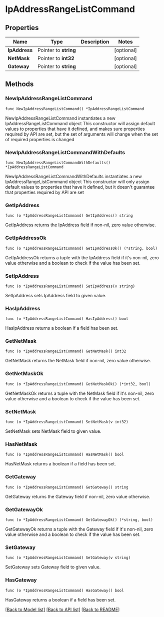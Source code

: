 # IpAddressRangeListCommand

## Properties

Name | Type | Description | Notes
------------ | ------------- | ------------- | -------------
**IpAddress** | Pointer to **string** |  | [optional] 
**NetMask** | Pointer to **int32** |  | [optional] 
**Gateway** | Pointer to **string** |  | [optional] 

## Methods

### NewIpAddressRangeListCommand

`func NewIpAddressRangeListCommand() *IpAddressRangeListCommand`

NewIpAddressRangeListCommand instantiates a new IpAddressRangeListCommand object
This constructor will assign default values to properties that have it defined,
and makes sure properties required by API are set, but the set of arguments
will change when the set of required properties is changed

### NewIpAddressRangeListCommandWithDefaults

`func NewIpAddressRangeListCommandWithDefaults() *IpAddressRangeListCommand`

NewIpAddressRangeListCommandWithDefaults instantiates a new IpAddressRangeListCommand object
This constructor will only assign default values to properties that have it defined,
but it doesn't guarantee that properties required by API are set

### GetIpAddress

`func (o *IpAddressRangeListCommand) GetIpAddress() string`

GetIpAddress returns the IpAddress field if non-nil, zero value otherwise.

### GetIpAddressOk

`func (o *IpAddressRangeListCommand) GetIpAddressOk() (*string, bool)`

GetIpAddressOk returns a tuple with the IpAddress field if it's non-nil, zero value otherwise
and a boolean to check if the value has been set.

### SetIpAddress

`func (o *IpAddressRangeListCommand) SetIpAddress(v string)`

SetIpAddress sets IpAddress field to given value.

### HasIpAddress

`func (o *IpAddressRangeListCommand) HasIpAddress() bool`

HasIpAddress returns a boolean if a field has been set.

### GetNetMask

`func (o *IpAddressRangeListCommand) GetNetMask() int32`

GetNetMask returns the NetMask field if non-nil, zero value otherwise.

### GetNetMaskOk

`func (o *IpAddressRangeListCommand) GetNetMaskOk() (*int32, bool)`

GetNetMaskOk returns a tuple with the NetMask field if it's non-nil, zero value otherwise
and a boolean to check if the value has been set.

### SetNetMask

`func (o *IpAddressRangeListCommand) SetNetMask(v int32)`

SetNetMask sets NetMask field to given value.

### HasNetMask

`func (o *IpAddressRangeListCommand) HasNetMask() bool`

HasNetMask returns a boolean if a field has been set.

### GetGateway

`func (o *IpAddressRangeListCommand) GetGateway() string`

GetGateway returns the Gateway field if non-nil, zero value otherwise.

### GetGatewayOk

`func (o *IpAddressRangeListCommand) GetGatewayOk() (*string, bool)`

GetGatewayOk returns a tuple with the Gateway field if it's non-nil, zero value otherwise
and a boolean to check if the value has been set.

### SetGateway

`func (o *IpAddressRangeListCommand) SetGateway(v string)`

SetGateway sets Gateway field to given value.

### HasGateway

`func (o *IpAddressRangeListCommand) HasGateway() bool`

HasGateway returns a boolean if a field has been set.


[[Back to Model list]](../README.md#documentation-for-models) [[Back to API list]](../README.md#documentation-for-api-endpoints) [[Back to README]](../README.md)


